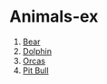 # Animals-ex

1. [Bear](Bear.md)
2. [Dolphin](Dolphin.md)
3. [Orcas](Orcas.md)
4. [Pit Bull](PitBull.md)
